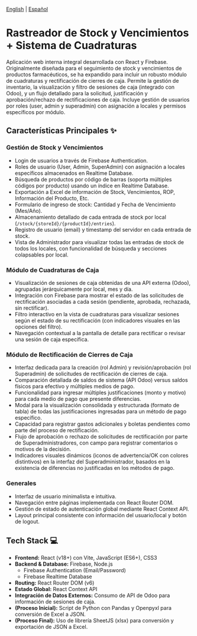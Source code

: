 [English](./README.md) | [Español](./README.es.md) 


# Rastreador de Stock y Vencimientos + Sistema de Cuadraturas

Aplicación web interna integral desarrollada con React y Firebase. Originalmente diseñada para el seguimiento de stock y vencimientos de productos farmacéuticos, se ha expandido para incluir un robusto módulo de cuadraturas y rectificación de cierres de caja. Permite la gestión de inventario, la visualización y filtro de sesiones de caja (integrado con Odoo), y un flujo detallado para la solicitud, justificación y aprobación/rechazo de rectificaciones de caja. Incluye gestión de usuarios por roles (user, admin y superadmin) con asignación a locales y permisos específicos por módulo.

## Características Principales ✨

### Gestión de Stock y Vencimientos
* Login de usuarios a través de Firebase Authentication.
* Roles de usuario (User, Admin, SuperAdmin) con asignación a locales específicos almacenados en Realtime Database.
* Búsqueda de productos por código de barras (soporta múltiples códigos por producto) usando un índice en Realtime Database.
* Exportación a Excel de información de Stock, Vencimientos, ROP, Información del Producto, Etc.
* Formulario de ingreso de stock: Cantidad y Fecha de Vencimiento (Mes/Año).
* Almacenamiento detallado de cada entrada de stock por local (`/stock/{storeId}/{productId}/entries`).
* Registro de usuario (email) y timestamp del servidor en cada entrada de stock.
* Vista de Administrador para visualizar todas las entradas de stock de todos los locales, con funcionalidad de búsqueda y secciones colapsables por local.

### Módulo de Cuadraturas de Caja
* Visualización de sesiones de caja obtenidas de una API externa (Odoo), agrupadas jerárquicamente por local, mes y día.
* Integración con Firebase para mostrar el estado de las solicitudes de rectificación asociadas a cada sesión (pendiente, aprobada, rechazada, sin rectificar).
* Filtro interactivo en la vista de cuadraturas para visualizar sesiones según el estado de su rectificación (con indicadores visuales en las opciones del filtro).
* Navegación contextual a la pantalla de detalle para rectificar o revisar una sesión de caja específica.

### Módulo de Rectificación de Cierres de Caja
* Interfaz dedicada para la creación (rol Admin) y revisión/aprobación (rol Superadmin) de solicitudes de rectificación de cierres de caja.
* Comparación detallada de saldos de sistema (API Odoo) versus saldos físicos para efectivo y múltiples medios de pago.
* Funcionalidad para ingresar múltiples justificaciones (monto y motivo) para cada medio de pago que presente diferencias.
* Modal para la visualización consolidada y estructurada (formato de tabla) de todas las justificaciones ingresadas para un método de pago específico.
* Capacidad para registrar gastos adicionales y boletas pendientes como parte del proceso de rectificación.
* Flujo de aprobación o rechazo de solicitudes de rectificación por parte de Superadministradores, con campo para registrar comentarios o motivos de la decisión.
* Indicadores visuales dinámicos (iconos de advertencia/OK con colores distintivos) en la interfaz del Superadministrador, basados en la existencia de diferencias no justificadas en los métodos de pago.

### Generales
* Interfaz de usuario minimalista e intuitiva.
* Navegación entre páginas implementada con React Router DOM.
* Gestión de estado de autenticación global mediante React Context API.
* Layout principal consistente con información del usuario/local y botón de logout.

## Tech Stack 💻

* **Frontend:** React (v18+) con Vite, JavaScript (ES6+), CSS3
* **Backend & Database:** Firebase, Node.js
    * Firebase Authentication (Email/Password)
    * Firebase Realtime Database
* **Routing:** React Router DOM (v6)
* **Estado Global:** React Context API
* **Integración de Datos Externos:** Consumo de API de Odoo para información de sesiones de caja.
* **(Proceso Inicial):** Script de Python con Pandas y Openpyxl para conversión de Excel a JSON.
* **(Proceso Final):** Uso de librería SheetJS (xlsx) para conversión y exportación de JSON a Excel.
